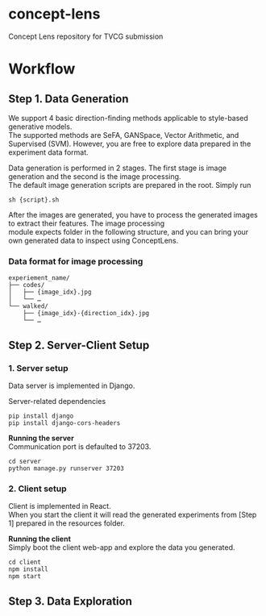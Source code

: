 # concept-lens
Concept Lens repository for TVCG submission

# Workflow
## Step 1. Data Generation
We support 4 basic direction-finding methods applicable to style-based generative models.\
The supported methods are SeFA, GANSpace, Vector Arithmetic, and Supervised (SVM). However, you are free to explore
data prepared in the experiment data format.

Data generation is performed in 2 stages. The first stage is image generation and the second is the image processing.\
The default image generation scripts are prepared in the root. Simply run

```
sh {script}.sh
```

After the images are generated, you have to process the generated images to extract their features. The image processing\
module expects folder in the following structure, and you can bring your own generated data to inspect using ConceptLens.

### Data format for image processing
```
experiement_name/
├── codes/
│   ├── {image_idx}.jpg
│   └── …
└── walked/
    ├── {image_idx}-{direction_idx}.jpg
    └── …
```


## Step 2. Server-Client Setup

### 1. Server setup
Data server is implemented in Django.

Server-related dependencies
```
pip install django
pip install django-cors-headers
```

**Running the server**\
Communication port is defaulted to 37203.
```
cd server
python manage.py runserver 37203
```

### 2. Client setup
Client is implemented in React.\
When you start the client it will read the generated experiments from [Step 1] prepared in the resources folder.

**Running the client**\
Simply boot the client web-app and explore the data you generated.
```
cd client
npm install
npm start
```

## Step 3. Data Exploration
